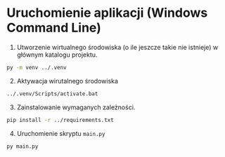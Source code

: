 # Uruchomienie aplikacji (Windows Command Line)

1. Utworzenie wirtualnego środowiska (o ile jeszcze takie nie istnieje) w głównym katalogu projektu.

```bash
py -m venv ../.venv
```

2. Aktywacja wirutalnego środowiska

```bash
../.venv/Scripts/activate.bat
```

3. Zainstalowanie wymaganych zależności.

```bash
pip install -r ../requirements.txt
```

4. Uruchomienie skryptu `main.py`

```bash
py main.py
```
